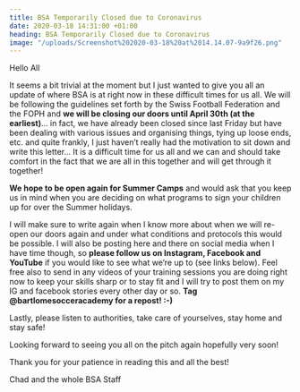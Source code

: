 ```yaml
---
title: BSA Temporarily Closed due to Coronavirus
date: 2020-03-18 14:31:00 +01:00
heading: BSA Temporarily Closed due to Coronavirus
image: "/uploads/Screenshot%202020-03-18%20at%2014.14.07-9a9f26.png"
---
```


Hello All

It seems a bit trivial at the moment but I just wanted to give you all an update of where BSA is at right now in these difficult times for us all. We will be following the guidelines set forth by the Swiss Football Federation and the FOPH and **we will be closing our doors until April 30th (at the earliest)**… in fact, we have already been closed since last Friday but have been dealing with various issues and organising things, tying up loose ends, etc. and quite frankly, I just haven’t really had the motivation to sit down and write this letter… It is a difficult time for us all and we can and should take comfort in the fact that we are all in this together and will get through it together!

**We hope to be open again for Summer Camps** and would ask that you keep us in mind when you are deciding on what programs to sign your children up for over the Summer holidays.

I will make sure to write again when I know more about when we will re-open our doors again and under what conditions and protocols this would be possible. I will also be posting here and there on social media when I have time though, so **please follow us on Instagram, Facebook and YouTube** if you would like to see what we’re up to (see links below). Feel free also to send in any videos of your training sessions you are doing right now to keep your skills sharp or to stay fit and I will try to post them on my IG and facebook stories every other day or so. **Tag @bartlomesocceracademy for a repost! :-)**

Lastly, please listen to authorities, take care of yourselves, stay home and stay safe!

Looking forward to seeing you all on the pitch again hopefully very soon!

Thank you for your patience in reading this and all the best!

Chad and the whole BSA Staff